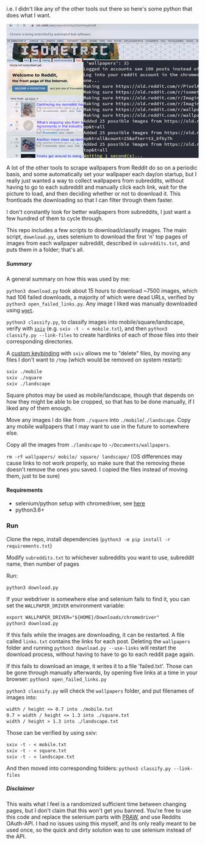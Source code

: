 i.e. I didn't like any of the other tools out there so here's some python that does what I want.

![](/demo.png)

A lot of the other tools to scrape wallpapers from Reddit do so on a periodic basis, and some automatically set your wallpaper each day/on startup, but I really just wanted a way to collect wallpapers from subreddits, without having to go to each subreddit and manually click each link, wait for the picture to load, and then deciding whether or not to download it. This frontloads the downloading so that I can filter through them faster.

I don't constantly look for better wallpapers from subreddits, I just want a few hundred of them to cycle through.

This repo includes a few scripts to download/classify images. The main script, `download.py`, uses selenium to download the first 'n' top pages of images from each wallpaper subreddit, described in `subreddits.txt`, and puts them in a folder; that's all.

##### Summary

A general summary on how this was used by me:

`python3 download.py` took about 15 hours to download ~7500 images, which had 106 failed downloads, a majority of which were dead URLs, verified by `python3 open_failed_links.py`. Any image I liked was manually downloaded using [`wget`](https://www.gnu.org/software/wget/).

`python3 classify.py`, to classify images into mobile/square/landscape, verify with [`sxiv`](https://github.com/muennich/sxiv) (e.g. `sxiv -t - < mobile.txt`), and then `python3 classify.py --link-files` to create hardlinks of each of those files into their corresponding directories.

A [custom keybinding](https://github.com/purarue/dotfiles/blob/4934eb9a4aa76ad870d159b26b5235dea1a62c4a/.config/sxiv/exec/key-handler) with `sxiv` allows me to "delete" files, by moving any files I don't want to `/tmp` (which would be removed on system restart):

```
sxiv ./mobile
sxiv ./square
sxiv ./landscape
```

Square photos may be used as mobile/landscape, though that depends on how they might be able to be cropped, so that has to be done manually, if I liked any of them enough.

Move any images I do like from `./square` into `./mobile`/`./landscape`. Copy any mobile wallpapers that I may want to use in the future to somewhere else.

Copy all the images from `./landscape` to `~/Documents/wallpapers`.

`rm -rf wallpapers/ mobile/ square/ landscape/` (OS differences may cause links to not work properly, so make sure that the removing these doesn't remove the ones you saved. I copied the files instead of moving them, just to be sure)

#### Requirements

- selenium/python setup with chromedriver, see [here](https://selenium-python.readthedocs.io/installation.html#introduction)
- python3.6+

### Run

Clone the repo, install dependencies (`python3 -m pip install -r requirements.txt`)

Modify `subreddits.txt` to whichever subreddits you want to use, subreddit name, then number of pages

Run:

```
python3 download.py
```

If your webdriver is somewhere else and selenium fails to find it, you can set the `WALLPAPER_DRIVER` environment variable:

```
export WALLPAPER_DRIVER="${HOME}/Downloads/chromedriver"
python3 download.py
```

If this fails while the images are downloading, it can be restarted. A file called `links.txt` contains the links for each post. Deleting the `wallpapers` folder and running `python3 download.py --use-links` will restart the download process, without having to have to go to each reddit page again.

If this fails to download an image, it writes it to a file 'failed.txt'. Those can be gone through manually afterwards, by opening five links at a time in your browser: `python3 open_failed_links.py`

`python3 classify.py` will check the `wallpapers` folder, and put filenames of images into:

```
width / height <= 0.7 into ./mobile.txt
0.7 > width / height <= 1.3 into ./square.txt
width / height > 1.3 into ./landscape.txt
```

Those can be verified by using sxiv:

```
sxiv -t - < mobile.txt
sxiv -t - < square.txt
sxiv -t - < landscape.txt
```

And then moved into corresponding folders: `python3 classify.py --link-files`

##### Disclaimer

This waits what I feel is a randomized sufficient time between changing pages, but I don't claim that this won't get you banned. You're free to use this code and replace the selenium parts with [PRAW](https://praw.readthedocs.io/en/latest/), and use Reddits OAuth-API. I had no issues using this myself, and its only really meant to be used once, so the quick and dirty solution was to use selenium instead of the API.

